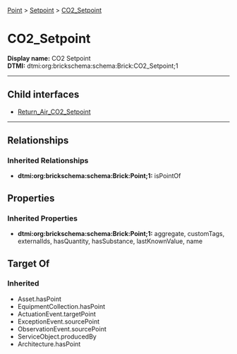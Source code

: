 [Point](../../Point.md) > [Setpoint](../Setpoint.md) > [CO2_Setpoint](#)
# CO2_Setpoint

**Display name:** CO2 Setpoint<br />
**DTMI:** dtmi:org:brickschema:schema:Brick:CO2_Setpoint;1

---


## Child interfaces
* [Return_Air_CO2_Setpoint](Return_Air_CO2_Setpoint.md)

---
## Relationships
### Inherited Relationships
* **dtmi:org:brickschema:schema:Brick:Point;1:** isPointOf
## Properties
### Inherited Properties
* **dtmi:org:brickschema:schema:Brick:Point;1:** aggregate, customTags, externalIds, hasQuantity, hasSubstance, lastKnownValue, name
## Target Of
### Inherited
* Asset.hasPoint
* EquipmentCollection.hasPoint
* ActuationEvent.targetPoint
* ExceptionEvent.sourcePoint
* ObservationEvent.sourcePoint
* ServiceObject.producedBy
* Architecture.hasPoint
